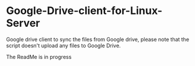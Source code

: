 # Google-Drive-client-for-Linux-Server
Google drive client to sync the files from Google drive, please note that the script doesn't upload any files to Google Drive. 


The ReadMe is in progress
